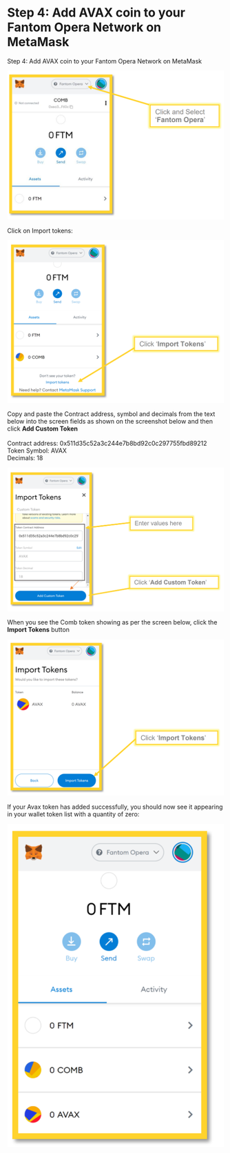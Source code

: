 # Step 4: Add AVAX coin to your Fantom Opera Network on MetaMask

Step 4: Add AVAX coin to your Fantom Opera Network on MetaMask

![](<../../.gitbook/assets/image (33).png>)

Click on Import tokens:

![](<../../.gitbook/assets/image (20).png>)

Copy and paste the Contract address, symbol and decimals from the text below into the screen fields as shown on the screenshot below and then click **Add Custom Token** \
\
Contract address: 0x511d35c52a3c244e7b8bd92c0c297755fbd89212 \
Token Symbol: AVAX \
Decimals: 18

![](<../../.gitbook/assets/image (10).png>)

When you see the Comb token showing as per the screen below, click the **Import Tokens** button

![](<../../.gitbook/assets/image (37).png>)

If your Avax token has added successfully, you should now see it appearing in your wallet token list with a quantity of zero:

![](<../../.gitbook/assets/image (5).png>)

